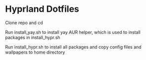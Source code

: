 # Hyprland Dotfiles

Clone repo and cd

Run install_yay.sh to install yay AUR helper, which is used to install packages in install_hypr.sh

Run install_hypr.sh to install all packages and copy config files and wallpapers to home directory
